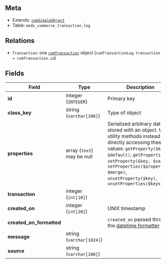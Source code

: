 ## Meta

- Extends: [`comSimpleObject`](comSimpleObject)
- Table: `modx_commerce_transaction_log`

## Relations

- `Transaction`: one [`comTransaction`](comTransaction) object (`comTransactionLog.transaction = comTransaction.id`)

## Fields


| Field | Type | Description |
| ----- | ---- | ----------- |
| **id** | integer (`INTEGER`) | Primary key |
| **class_key** | string (`varchar[100]`) | Type of object |
| **properties** | array (`text`)<br>may be null | Serialized arbitrary data stored with an object. Use utility methods instead of directly accessing these values: `getProperty($key, $default)`, `getProperties()`, `setProperty($key, $value)`, `setProperties($properties, $merge)`, `unsetProperty($key)`, `unsetProperties($keys)` |
| **transaction** | integer (`int[10]`) |  |
| **created_on** | integer (`int[20]`) | UNIX timestamp |
| **created_on_formatted** |  | `created_on` passed through the [datetime formatter](../Formatters/datetime) |
| **message** | string (`varchar[1024]`) |  |
| **source** | string (`varchar[100]`) |  |
